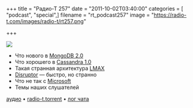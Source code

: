 +++
title = "Радио-Т 257"
date = "2011-10-02T03:40:00"
categories = [ "podcast", "special",]
filename = "rt_podcast257"
image = "https://radio-t.com/images/radio-t/rt257.png"

+++

![](https://radio-t.com/images/radio-t/rt257.png)

- Что нового в [MongoDB 2.0](http://blog.mongodb.org/post/10126837729/mongodb-2-0-released)
- Что хорошего в [Cassandra 1.0](http://www.datastax.com/dev/blog/whats-new-in-cassandra-1-0-improved-memory-and-disk-space-management)
- Такая странная архитектура [LMAX](http://martinfowler.com/articles/lmax.html)
- [Disruptor](http://code.google.com/p/disruptor/) — быстро, но странно
- Что не так с [Microsoft](http://www.misfitgeek.com/2011/09/whats-wrong-with-microsoft/)
- Темы наших слушателей

[аудио](https://archive.rucast.net/radio-t/media/rt_podcast257.mp3) • [radio-t.torrent](http://www.radio-t.com/torrents/rt_podcast257.mp3.torrent) • [лог чата](http://chat.radio-t.com/logs/radio-t-257.html)<audio src="https://archive.rucast.net/radio-t/media/rt_podcast257.mp3" preload="none"></audio>
